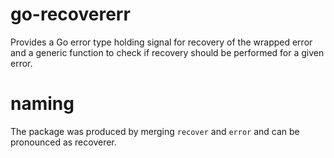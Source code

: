 # go-recovererr
Provides a Go error type holding signal for recovery of the wrapped error
and a generic function to check if recovery should be performed for a given error.

# naming
The package was produced by merging `recover` and `error` and can be pronounced as recoverer.
